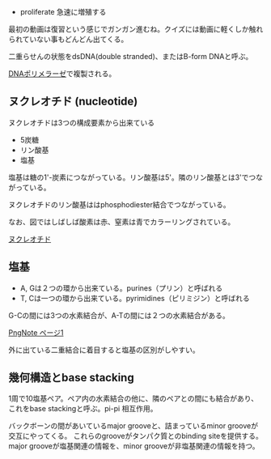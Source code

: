 - proliferate 急速に増殖する

最初の動画は復習という感じでガンガン進むね。クイズには動画に軽くしか触れられていない事もどんどん出てくる。

二重らせんの状態をdsDNA(double stranded)、またはB-form DNAと呼ぶ。

[DNAポリメラーゼ](DNAポリメラーゼ.md)で複製される。

## ヌクレオチド (nucleotide)

ヌクレオチドは3つの構成要素から出来ている

- 5炭糖
- リン酸基
- 塩基

塩基は糖の1'-炭素につながっている。リン酸基は5'。隣のリン酸基とは3'でつながっている。

ヌクレオチドのリン酸基ははphosphodiester結合でつながっている。

なお、図ではしばしば酸素は赤、窒素は青でカラーリングされている。

[ヌクレオチド](ヌクレオチド.md)

## 塩基

- A, Gは２つの環から出来ている。purines（プリン）と呼ばれる
- T, Cは一つの環から出来ている。pyrimidines（ピリミジン）と呼ばれる

G-Cの間には3つの水素結合が、A-Tの間には２つの水素結合がある。

[PngNote ページ1](https://karino2.github.io/ImageGallery/MolecularBiology728x.html#lg=1&slide=0)

外に出ている二重結合に着目すると塩基の区別がしやすい。

## 幾何構造とbase stacking

1周で10塩基ペア。ペア内の水素結合の他に、隣のペアとの間にも結合があり、これをbase stackingと呼ぶ。pi-pi 相互作用。

バックボーンの間があいているmajor grooveと、詰まっているminor grooveが交互にやってくる。
これらのgrooveがタンパク質とのbinding siteを提供する。
major grooveが塩基関連の情報を、minor grooveが非塩基関連の情報を持つ。

